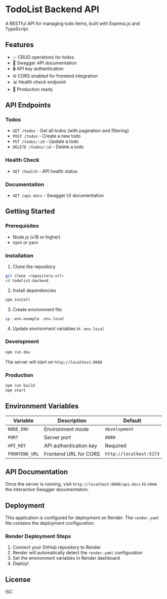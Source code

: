 # TodoList Backend API

A RESTful API for managing todo items, built with Express.js and TypeScript.

## Features

- ✅ CRUD operations for todos
- 📝 Swagger API documentation
- 🔒 API key authentication
- 🌐 CORS enabled for frontend integration
- 📊 Health check endpoint
- 🚀 Production ready

## API Endpoints

### Todos

- `GET /todos` - Get all todos (with pagination and filtering)
- `POST /todos` - Create a new todo
- `PUT /todos/:id` - Update a todo
- `DELETE /todos/:id` - Delete a todo

### Health Check

- `GET /health` - API health status

### Documentation

- `GET /api-docs` - Swagger UI documentation

## Getting Started

### Prerequisites

- Node.js (v18 or higher)
- npm or yarn

### Installation

1. Clone the repository

```bash
git clone <repository-url>
cd todolist-backend
```

2. Install dependencies

```bash
npm install
```

3. Create environment file

```bash
cp .env.example .env.local
```

4. Update environment variables in `.env.local`

### Development

```bash
npm run dev
```

The server will start on `http://localhost:8080`

### Production

```bash
npm run build
npm start
```

## Environment Variables

| Variable       | Description            | Default                 |
| -------------- | ---------------------- | ----------------------- |
| `NODE_ENV`     | Environment mode       | `development`           |
| `PORT`         | Server port            | `8080`                  |
| `API_KEY`      | API authentication key | Required                |
| `FRONTEND_URL` | Frontend URL for CORS  | `http://localhost:5173` |

## API Documentation

Once the server is running, visit `http://localhost:8080/api-docs` to view the interactive Swagger documentation.

## Deployment

This application is configured for deployment on Render. The `render.yaml` file contains the deployment configuration.

### Render Deployment Steps

1. Connect your GitHub repository to Render
2. Render will automatically detect the `render.yaml` configuration
3. Set the environment variables in Render dashboard
4. Deploy!

## License

ISC
